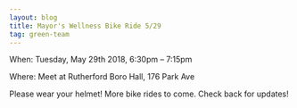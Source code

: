 ```yaml
---
layout: blog
title: Mayor's Wellness Bike Ride 5/29
tag: green-team
---
```


When: Tuesday, May 29th 2018, 6:30pm – 7:15pm

Where: Meet at Rutherford Boro Hall, 176 Park Ave  

 
Please wear your helmet! More bike rides to come. Check back for updates!
